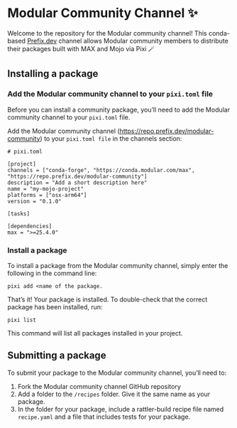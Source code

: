 # Modular Community Channel ✨

Welcome to the repository for the Modular community channel! This conda-based [Prefix.dev](http://Prefix.dev) channel allows Modular community members to distribute their packages built with MAX and Mojo via Pixi 🪄

## Installing a package

### Add the Modular community channel to your `pixi.toml` file

Before you can install a community package, you’ll need to add the Modular community channel to your `pixi.toml` file.

Add the Modular community channel (https://repo.prefix.dev/modular-community) to your `pixi.toml file` in the channels section:

```
# pixi.toml

[project]
channels = ["conda-forge", "https://conda.modular.com/max", "https://repo.prefix.dev/modular-community"]
description = "Add a short description here"
name = "my-mojo-project"
platforms = ["osx-arm64"]
version = "0.1.0"

[tasks]

[dependencies]
max = ">=25.4.0"
```

### **Install a package**

To install a package from the Modular community channel, simply enter the following in the command line:
```
pixi add <name of the package.
```

That’s it! Your package is installed. To double-check that the correct package has been installed, run:
```
pixi list
```
This command will list all packages installed in your project.

## Submitting a package

To submit your package to the Modular community channel, you’ll need to:
1. Fork the Modular community channel GitHub repository
2. Add a folder to the `/recipes` folder. Give it the same name as your package.
3. In the folder for your package, include a rattler-build recipe file named `recipe.yaml` and a file that includes tests for your package.
